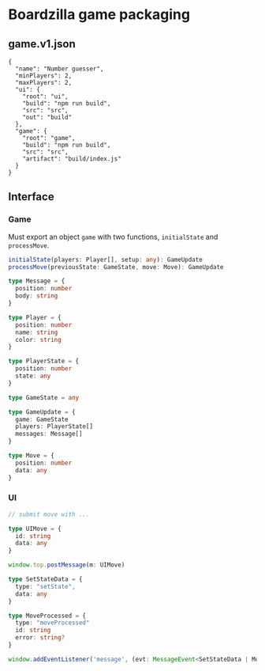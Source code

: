 # Boardzilla game packaging

## game.v1.json

```
{
  "name": "Number guesser",
  "minPlayers": 2,
  "maxPlayers": 2,
  "ui": {
    "root": "ui",
    "build": "npm run build",
    "src": "src",
    "out": "build"
  },
  "game": {
    "root": "game",
    "build": "npm run build",
    "src": "src",
    "artifact": "build/index.js"
  }
}
```

## Interface

### Game

Must export an object `game` with two functions, `initialState` and `processMove`.

```ts
initialState(players: Player[], setup: any): GameUpdate
processMove(previousState: GameState, move: Move): GameUpdate

type Message = {
  position: number
  body: string
}

type Player = {
  position: number
  name: string
  color: string
}

type PlayerState = {
  position: number
  state: any
}

type GameState = any

type GameUpdate = {
  game: GameState
  players: PlayerState[]
  messages: Message[]
}

type Move = {
  position: number
  data: any
}
```

### UI

```ts
// submit move with ...

type UIMove = {
  id: string
  data: any
}

window.top.postMessage(m: UIMove)

type SetStateData = {
  type: "setState",
  data: any
}

type MoveProcessed = {
  type: "moveProcessed"
  id: string
  error: string?
}

window.addEventListener('message', (evt: MessageEvent<SetStateData | MoveErrorData>))
```
